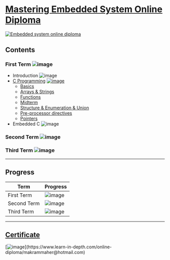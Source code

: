 # [Mastering Embedded System Online Diploma](https://www.learn-in-depth.com)

[![Embedded system online diploma](https://drive.google.com/uc?export=view&id=1bu5WQtqde-93DNo7SQksjUkoxHThyU43)](https://www.learn-in-depth.com/online-diploma/makrammaher@hotmail.com)

## Contents
### First Term ![image](https://progress-bar.dev/75/?title=In_Progress&color=daa520)
- Introduction ![image](https://progress-bar.dev/100/?title=Done)
- [C Programming](01_C_Programming) [![image](https://progress-bar.dev/75/?title=In_Progress&color=daa520)](01_C_Programming)
  - [Basics](01_C_Programming/01_C_Basic)
  - [Arrays & Strings](01_C_Programming/02_C_Array_Strings)
  - [Functions](01_C_Programming/03_C_Functions)
  - [Midterm](01_C_Programming/04_C_MidTerm)
  - [Structure & Enumeration & Union](01_C_Programming/05_C_Struct_Enum_Union)
  - [Pre-processor directives]()
  - [Pointers]()
- Embedded C ![image](https://progress-bar.dev/0/?title=To-do&color=ff0000)

### Second Term <tab> ![image](https://progress-bar.dev/0/?title=To-do&color=ff0000)
### Third Term <tab> ![image](https://progress-bar.dev/0/?title=To-do&color=ff0000)

---
## Progress
Term |Progress
-|-
First Term|![image](https://progress-bar.dev/75/?title=In_Progress&color=daa520)
Second Term|![image](https://progress-bar.dev/0/?title=To-do&color=ff0000)
Third Term|![image](https://progress-bar.dev/0/?title=To-do&color=ff0000)
---


## [Certificate](https://www.learn-in-depth.com/online-diploma/makrammaher@hotmail.com)

[![image](https://drive.google.com/uc?export=view&id=1w231zbUhbEAtuEjlBpZFKCdJlEJF3XD_)](https://www.learn-in-depth.com/online-diploma/makrammaher@hotmail.com)
